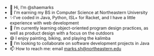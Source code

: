 - 👋 Hi, I’m @shaemarks
- 📘 I'm earning my BS in Computer Science at Northeastern University 
- ✨I've coded in Java, Python, ISL+ for Racket, and I have a little experience with web development 
- 🌱 I’m currently learning object-oriented program design practices, as well as product design with a focus on the outdoors 
- 😄 I enjoy painting, biking, and playing the kalimba 
- 💞️ I’m looking to collaborate on software development projects in Java 
- 📫 How to reach me: email marks.sh@northeastern.edu

<!---
shaemarks/shaemarks is a ✨ special ✨ repository because its `README.md` (this file) appears on your GitHub profile.
You can click the Preview link to take a look at your changes.
--->
